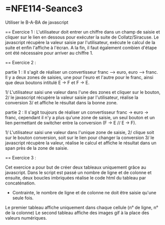 =NFE114-Seance3
==============

Utiliser le B-A-BA de javascript

== Exercice 1 :
L'utilisateur doit entrer un chiffre dans un champ de saisie et cliquer sur le lien en dessous pour exécuter la suite de Collatz/Siracuse.
Le javascript récupère la valeur saisie par l'utilisateur, exécute le calcul de la suite et enfin l'affiche à l'écran.
A la fin, il faut également combien d'étape ont été nécessaire pour arriver au chiffre 1.

== Exercice 2 :

partie 1 : Il s'agit de réaliser un convertisseur franc --> euro, euro --> franc.
Il y a deux zones de saisies, une pour l'euro et l'autre pour le franc, ainsi que deux boutons intitulé E -> F et F -> E.

1/ L'utilisateur saisi une valeur dans l'une des zones et cliquer sur le bouton,
2/ le javascript récupère la valeur saisie par l'utilisateur, réalise la conversion 
3/ et affiche le résultat dans la bonne zone.

partie 2 : Il s'agit toujours de réaliser un convertisseur franc -> euro -> franc, cependant il n'y a plus qu'une zone de saisie, un seul bouton et un lien permettant de switcher entre la conversion (F -> E // E -> F).

1/ L'utilisateur saisi une valeur dans l'unique zone de saisie,
2/ clique soit sur le bouton conversion, soit sur le lien pour changer la conversion
3/ le javascript récupère la valeur, réalise le calcul et affiche le résultat dans un span près de la zone de saisie.

== Exercice 3 :

Cet exercice a pour but de créer deux tableaux uniquement grâce au javascript. 
Dans le script est passé un nombre de ligne et de colonne et ensuite, deux boucles imbriquées réalise le code html du tableau par concaténation.

- Contrainte, le nombre de ligne et de colonne ne doit être saisie qu'une seule fois.

Le premier tableau affiche uniquement dans chaque cellule (n° de ligne, n° de la colonne)
Le second tableau affiche des images gif à la place des valeurs numériques.
